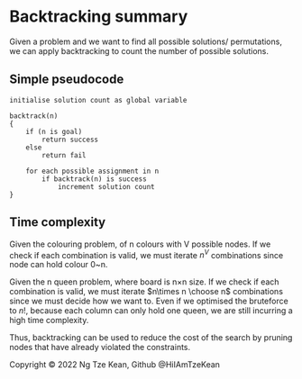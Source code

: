 # Backtracking summary

Given a problem and we want to find all possible solutions/ permutations, we can apply backtracking to count the number of possible solutions.

## Simple pseudocode

```
initialise solution count as global variable

backtrack(n)
{
    if (n is goal)
        return success
    else
        return fail
    
    for each possible assignment in n
        if backtrack(n) is success
            increment solution count
}
```

## Time complexity

Given the colouring problem, of n colours with V possible nodes. If we check if each combination is valid, we must iterate $n^V$ combinations since node can hold colour 0~n.

Given the n queen problem, where board is n×n size. If we check if each combination is valid, we must iterate $n\times n \choose n$ combinations since we must decide how we want to. Even if we optimised the bruteforce to $n!$, because each column can only hold one queen, we are still incurring a high time complexity.

Thus, backtracking can be used to reduce the cost of the search by pruning nodes that have already violated the constraints.

Copyright © 2022 Ng Tze Kean, Github @HiIAmTzeKean
